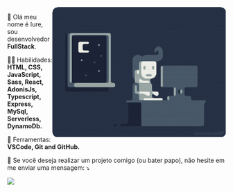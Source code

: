 <img src="code-night.gif" margin-left="36px" min-width="400px" max-width="400px" width="400px" align="right" alt="night-code">

<p align="left"> 
  🖖 Olá meu nome é Iure, sou desenvolvedor <strong>FullStack</strong>.
</p>

<p align="left">
  👨‍💻 Habilidades: <strong>HTML, CSS, JavaScript, Sass, React, AdonisJs, Typescript, Express, MySql, Serverless, DynamoDb.</strong>
</p>

<p align="left">
  💼 Ferramentas: <strong>VSCode, Git and GitHub.</strong>
</p>

<p align="left">
  💌 Se você deseja realizar um projeto comigo (ou bater papo), não hesite em me enviar uma mensagem: ⤵️
</p>

<p align="left">
  
  <a href="https://www.linkedin.com/in/iure-silva/"  alt="Linkedin" target="_blank">
  <img src="https://img.shields.io/badge/-Linkedin-0e76a8?style=for-the-badge&logo=Linkedin&logoColor=white&link=https://www.linkedin.com/in/iure-silva-024047148/" /></a>

</p>  
